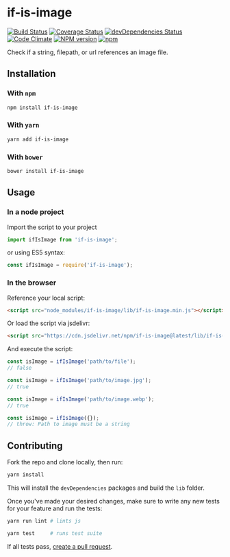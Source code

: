 # if-is-image

[![Build Status](https://travis-ci.org/nielse63/if-is-image.svg?branch=master)](https://travis-ci.org/nielse63/if-is-image)
[![Coverage Status](https://coveralls.io/repos/github/nielse63/if-is-image/badge.svg?branch=master)](https://coveralls.io/github/nielse63/if-is-image?branch=master)
[![devDependencies Status](https://david-dm.org/nielse63/if-is-image/dev-status.svg)](https://david-dm.org/nielse63/if-is-image?type=dev)
[![Code Climate](https://codeclimate.com/github/nielse63/if-is-image/badges/gpa.svg)](https://codeclimate.com/github/nielse63/if-is-image)
[![NPM version](https://badge.fury.io/js/if-is-image.svg)](http://badge.fury.io/js/if-is-image)
[![npm](https://img.shields.io/npm/dt/if-is-image.svg?style=flat-square)](https://www.npmjs.com/package/if-is-image)

Check if a string, filepath, or url references an image file.

## Installation

### With `npm`

```sh
npm install if-is-image
```

### With `yarn`

```sh
yarn add if-is-image
```

### With `bower`

```sh
bower install if-is-image
```

## Usage

### In a node project

Import the script to your project

```js
import ifIsImage from 'if-is-image';
```

or using ES5 syntax:

```js
const ifIsImage = require('if-is-image');
```

### In the browser

Reference your local script:

```html
<script src="node_modules/if-is-image/lib/if-is-image.min.js"></script>
```

Or load the script via jsdelivr:

```html
<script src="https://cdn.jsdelivr.net/npm/if-is-image@latest/lib/if-is-image.min.js"></script>
```

And execute the script:

```js
const isImage = ifIsImage('path/to/file');
// false

const isImage = ifIsImage('path/to/image.jpg');
// true

const isImage = ifIsImage('path/to/image.webp');
// true

const isImage = ifIsImage({});
// throw: Path to image must be a string
```

## Contributing

Fork the repo and clone locally, then run:

```sh
yarn install
```

This will install the `devDependencies` packages and build the `lib` folder.

Once you've made your desired changes, make sure to write any new tests for
your feature and run the tests:

```sh
yarn run lint # lints js

yarn test     # runs test suite
```

If all tests pass, [create a pull request](https://github.com/nielse63/if-is-image/pulls).
